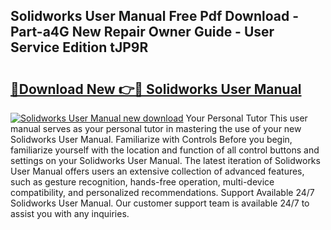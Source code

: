 ## Solidworks User Manual Free Pdf Download - Part-a4G New Repair Owner Guide - User Service Edition tJP9R

# <h2><a href="http://cf11022.oget.top/?id=Solidworks+User+Manual">🔗Download New 👉🔴 Solidworks User Manual</a></h2>

[![Solidworks User Manual new download](https://i.imgur.com/5g1atiW.png)](http://cf11022.oget.top/?id=Solidworks+User+Manual)
Your Personal Tutor This user manual serves as your personal tutor in mastering the use of your new Solidworks User Manual. Familiarize with Controls Before you begin, familiarize yourself with the location and function of all control buttons and settings on your Solidworks User Manual. The latest iteration of Solidworks User Manual offers users an extensive collection of advanced features, such as gesture recognition, hands-free operation, multi-device compatibility, and personalized recommendations. Support Available 24/7 Solidworks User Manual. Our customer support team is available 24/7 to assist you with any inquiries.
